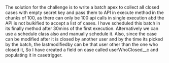 The solution for the challenge is to write a batch apex to collect all closed cases with empty secret key and pass them to API in execute method in the chunks of 100, as there can only be 100 api calls in single execution abd the API is not bulkified to accept a list of cases. I have scheduled this batch in its finally method after 30mins of the first execution. Alternatively we can use a schedule class also and manually schedule it.
Also, since the case can be modified after it is closed by another user and by the time its picked by the batch, the lastmodifiedby can be that user other than the one who closed it, So I have created a field on case called userWhoClosed__c and populating it in casetrigger.
